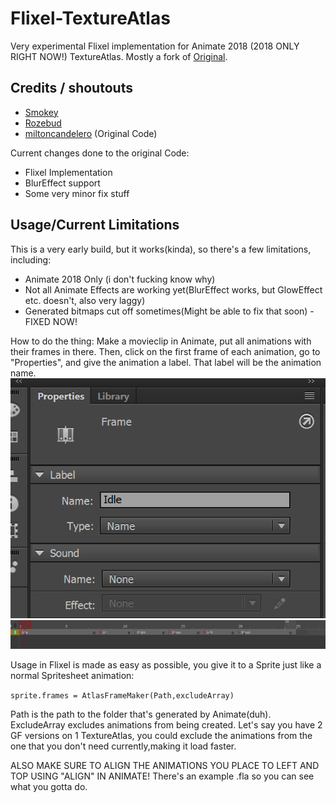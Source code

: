 # Flixel-TextureAtlas
 
 Very experimental Flixel implementation for Animate 2018 (2018 ONLY RIGHT NOW!) TextureAtlas. Mostly a fork of [Original](https://github.com/miltoncandelero/OpenFLAnimateAtlas).

 ## Credits / shoutouts

 - [Smokey](https://twitter.com/Smokey_5_)
 - [Rozebud](https://twitter.com/helpme_thebigt)
 - [miltoncandelero](https://github.com/miltoncandelero) (Original Code)

 Current changes done to the original Code:
 - Flixel Implementation
 - BlurEffect support
 - Some very minor fix stuff

  ## Usage/Current Limitations

  This is a very early build, but it works(kinda), so there's a few limitations, including:
  - Animate 2018 Only (i don't fucking know why)
  - Not all Animate Effects are working yet(BlurEffect works, but GlowEffect etc. doesn't, also very laggy)
  - Generated bitmaps cut off sometimes(Might be able to fix that soon) - FIXED NOW!

  How to do the thing:
  Make a movieclip in Animate, put all animations with their frames in there. Then, click on the first frame of each animation, go to "Properties", and give the animation a label. That label will be the animation name.
![](/art/instruction2.PNG)
  ![](/art/instruction1.PNG)

  Usage in Flixel is made as easy as possible, you give it to a Sprite just like a normal Spritesheet animation:

 `sprite.frames = AtlasFrameMaker(Path,excludeArray)`
 
 Path is the path to the folder that's generated by Animate(duh).
 ExcludeArray excludes animations from being created. Let's say you have 2 GF versions on 1 TextureAtlas, you could exclude the animations from the one that you don't need currently,making it load faster.

 ALSO MAKE SURE TO ALIGN THE ANIMATIONS YOU PLACE TO LEFT AND TOP USING "ALIGN" IN ANIMATE! There's an example .fla so you can see what you gotta do.

    
